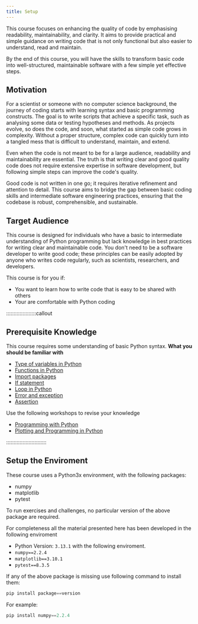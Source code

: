 ```yaml
---
title: Setup
---
```


This course focuses on enhancing the quality of code by emphasising readability, maintainability, and clarity. It aims to provide practical and simple guidance on writing code that is not only functional but also easier to understand, read and maintain. 

By the end of this course, you will have the skills to transform basic code into well-structured, maintainable software with a few simple yet effective steps.

## Motivation 

For a scientist or someone with no computer science background, the journey of coding starts with learning syntax and basic programming constructs. 
The goal is to write scripts that achieve a specific task, such as analysing some data or testing hypotheses and methods. As projects evolve, so does the code, and soon, what started as simple code grows in complexity. Without a proper structure, complex code can quickly turn into a tangled mess that is difficult to understand, maintain, and extend.

Even when the code is not meant to be for a large audience, readability and maintainability are essential. The truth is that writing clear and good quality code does not require extensive expertise in software development, but following simple steps can improve the code's quality.

Good code is not written in one go; it requires iterative refinement and attention to detail. This course aims to bridge the gap between basic coding skills and intermediate software engineering practices, ensuring that the codebase is robust, comprehensible, and sustainable.

## Target Audience

This course is designed for individuals who have a basic to intermediate understanding of Python programming but lack knowledge in best practices for writing clear and maintainable code. You don't need to be a software developer to write good code; these principles can be easily adopted by anyone who writes code regularly, such as scientists, researchers, and developers.

This course is for you if:

- You want to learn how to write code that is easy to be shared with others
- Your are comfortable with Python coding

::::::::::::::::::::callout
## Prerequisite Knowledge

This course requires some understanding of basic Python syntax. 
**What you should be familiar with**

- [Type of variables in Python ](https://swcarpentry.github.io/python-novice-inflammation/01-intro.html)
- [Functions in Python](https://swcarpentry.github.io/python-novice-inflammation/08-func.html)
- [Import packages](https://swcarpentry.github.io/python-novice-gapminder/06-libraries.html)
- [If statement](https://swcarpentry.github.io/python-novice-inflammation/07-cond.html)
- [Loop in Python](https://swcarpentry.github.io/python-novice-inflammation/05-loop.html)
- [Error and exception](https://swcarpentry.github.io/python-novice-inflammation/09-errors.html)
- [Assertion](https://swcarpentry.github.io/python-novice-inflammation/10-defensive.html)

Use the following workshops to revise your knowledge

- [Programming with Python](https://swcarpentry.github.io/python-novice-inflammation/)
- [Plotting and Programming in Python](https://swcarpentry.github.io/python-novice-gapminder/)

:::::::::::::::::::::::::::

## Setup the Enviroment

These course uses a Python3x environment, with the following packages:

- numpy
- matplotlib
- pytest

To run exercises and challenges, no particular version of the above package are required.

For completeness all the material presented here has been developed in the following enviroment

- Python Version: `3.13.1`
with the following enviroment.
- `numpy==2.2.4`
- `matplotlib==3.10.1`
- `pytest==8.3.5`

If any of the above package is missing use following command to install them:
```python 
pip install package==version
```
For example:
```python 
pip install numpy==2.2.4
```


